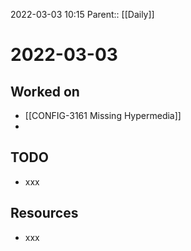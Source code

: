 2022-03-03 10:15
Parent:: [[Daily]]

# 2022-03-03

## Worked on

- [[CONFIG-3161 Missing Hypermedia]]
- 

## TODO

- xxx

## Resources

- xxx
